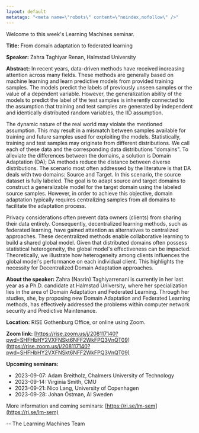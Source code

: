 ```yaml
---
layout: default
metatags: "<meta name=\"robots\" content=\"noindex,nofollow\" />"
---
```

Welcome to this week's Learning Machines seminar.

**Title:** From domain adaptation to federated learning

**Speaker:** Zahra Taghiyar Renan, Halmstad University

**Abstract:** In recent years, data-driven methods have received increasing attention across many fields. These methods are generally based on machine learning and learn predictive models from provided training samples. The models predict the labels of previously unseen samples or the value of a dependent variable. However, the generalization ability of the models to predict the label of the test samples is inherently connected to the assumption that training and test samples are generated by independent and identically distributed random variables, the IID assumption. 

The dynamic nature of the real world may violate the mentioned assumption. This may result in a mismatch between samples available for training and future samples used for exploiting the models. Statistically, training and test samples may originate from different distributions. We call each of these data and the corresponding data distributions "domains". To alleviate the differences between the domains, a solution is Domain Adaptation (DA); DA methods reduce the distance between diverse distributions. The scenario most often addressed by the literature is that DA deals with two domains: Source and Target. In this scenario, the source dataset is fully labeled. The goal is to adapt source and target domains to construct a generalizable model for the target domain using the labeled source samples. However, in order to achieve this objective, domain adaptation typically requires centralizing samples from all domains to facilitate the adaptation process. 

Privacy considerations often prevent data owners (clients) from sharing their data entirely. Consequently, decentralized learning methods, such as federated learning, have gained attention as alternatives to centralized approaches. These decentralized methods enable collaborative learning to build a shared global model. Given that distributed domains often possess statistical heterogeneity, the global model's effectiveness can be impacted. Theoretically, we illustrate how heterogeneity among clients influences the global model's performance on each individual client. This highlights the necessity for Decentralized Domain Adaptation approaches.

**About the speaker:** Zahra (Nasrin) Taghiyarrenani is currently in her last year as a Ph.D. candidate at Halmstad University, where her specialization lies in the area of Domain Adaptation and Federated Learning. Through her studies, she, by proposing new Domain Adaptation and Federated Learning methods, has effectively addressed the problems within computer network security and Predictive Maintenance.

**Location:** RISE Gothenburg Office, or online using Zoom.

**Zoom link:** [https://rise.zoom.us/j/208117140?pwd=SHFHbHY2VXFNSkt6NFF2WkFPQ3VnQT09](https://rise.zoom.us/j/208117140?pwd=SHFHbHY2VXFNSkt6NFF2WkFPQ3VnQT09)

**Upcoming seminars:**

* 2023-09-07: Adam Breitholz, Chalmers University of Technology
* 2023-09-14: Virginia Smith, CMU
* 2023-09-21: Nico Lang, University of Copenhagen
* 2023-09-28: Johan Östman, AI Sweden

More information and coming seminars: [https://ri.se/lm-sem](https://ri.se/lm-sem)

-- The Learning Machines Team

